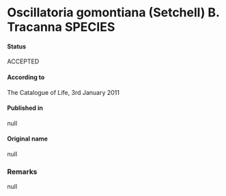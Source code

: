 # Oscillatoria gomontiana (Setchell) B. Tracanna SPECIES

#### Status
ACCEPTED

#### According to
The Catalogue of Life, 3rd January 2011

#### Published in
null

#### Original name
null

### Remarks
null
